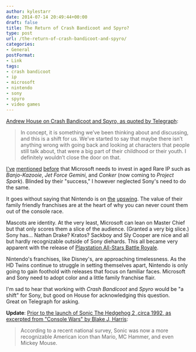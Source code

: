 ```yaml
---
author: kylestarr
date: 2014-07-14 20:49:44+00:00
draft: false
title: The Return of Crash Bandicoot and Spyro?
type: post
url: /the-return-of-crash-bandicoot-and-spyro/
categories:
- General
postFormat:
- Link
tags:
- crash bandicoot
- ip
- microsoft
- nintendo
- sony
- spyro
- video games
---
```


[Andrew House on Crash Bandicoot and Spyro, as quoted by Telegraph](http://www.telegraph.co.uk/technology/video-games/playstation/10962258/Bring-back-Crash-Bandicoot-I-definitely-wouldnt-close-the-door-on-that.html):


<blockquote>In concept, it is something we’ve been thinking about and discussing, and this is a shift for us. We’ve started to say that maybe there isn’t anything wrong with going back and looking at characters that people still talk about, that were a big part of their childhood or their youth. I definitely wouldn’t close the door on that.</blockquote>


[I've](https://tsogaming.com/2014/06/19/rare-and-lionhead-are-crown-jewels/) [mentioned](https://tsogaming.com/2014/05/16/rare-is-evaluating-what-to-do-after-kinect-says-phil-spencer-polygon/) [before](https://tsogaming.com/2013/05/22/xbox-one-swinging-for-the-franchise-fences-with-rare-ip/) that Microsoft needs to invest in aged Rare IP such as _Banjo-Kazooie_, _Jet Force Gemini_, and _Conker_ (now coming to _Project Spark_). Blinded by their "success," I however neglected Sony's need to do the same.

It goes without saying that Nintendo is on [the](https://tsogaming.com/2014/06/12/mario-kart-is-moving-units/) [upswing](https://tsogaming.com/2014/07/05/mario-kart-8-lifts-console-sales-more-than-titanfall-or-second-son/). The value of their family friendly franchises are at the heart of why you can never count them out of the console race.

Mascots are identity. At the very least, Microsoft can lean on Master Chief but that only scores them a slice of the audience. (Granted a very big slice.) Sony has... Nathan Drake? Kratos? Sackboy and Sly Cooper are nice and all but hardly recognizable outside of Sony diehards. This all became very apparent with the release of [Playstation All-Stars Battle Royale](http://en.m.wikipedia.org/wiki/PlayStation_All-Stars_Battle_Royale).

Nintendo's franchises, like Disney's, are approaching timelessness. As the HD Twins continue to struggle in setting themselves apart, Nintendo is only going to gain foothold with releases that focus on familiar faces. Microsoft and Sony need to adopt color and a little family franchise flair.

I'm sad to hear that working with _Crash Bandicoot_ and _Spyro_ would be "a shift" for Sony, but good on House for acknowledging this question. Great on Telegraph for asking.

**Update**: [Prior to the launch of Sonic The Hedgehog 2 ,circa 1992, as excerpted from "Console Wars" by Blake J, Harris](https://itunes.apple.com/WebObjects/MZStore.woa/wa/viewBook?id=718597648):



<blockquote>According to a recent national survey, Sonic was now a more recognizable American icon than Mario, MC Hammer, and even Mickey Mouse.</blockquote>
